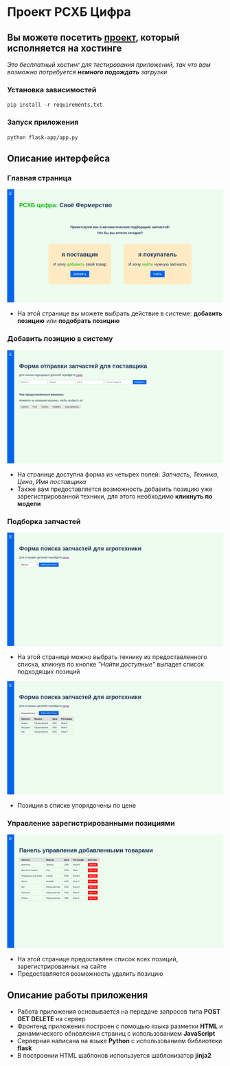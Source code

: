 # Проект РСХБ Цифра
## Вы можете посетить [проект](https://rshb-project.onrender.com/), который исполняется на хостинге
*Это бесплатный хостинг для тестирования приложений, так что вам возможно потребуется **немного подождать** загрузки*

### Установка зависимостей
```commandline
pip install -r requirements.txt
```

### Запуск приложения
```commandline
python flask-app/app.py
```

## Описание интерфейса
### Главная страница
![Main](pages/Screenshot%20from%202024-09-01%2001-14-18.png)
- На этой странице вы можете выбрать действие в системе: __добавить позицию__ или __подобрать позицию__

### Добавить позицию в систему
![Seller](pages/Screenshot%20from%202024-09-01%2001-14-35.png)
- На странице доступна форма из четырех полей: _Запчасть_, _Техника_, _Цена_, _Имя поставщика_
- Также вам предоставляется возможность добавить позицию уже зарегистрированной техники, для этого необходимо **кликнуть по модели**

### Подборка запчастей
![Buyer](pages/Screenshot%20from%202024-09-01%2001-14-40.png)
- На этой странице можно выбрать технику из предоставленного списка, кликнув по кнопке _"Найти доступные"_ выпадет список подходящих позиций

![BuyerResponse](pages/Screenshot%20from%202024-09-01%2001-30-46.png)
- Позиции в списке упорядочены по цене

### Управление зарегистрированными позициями
![ControlPanel](pages/Screenshot%20from%202024-09-01%2001-14-46.png)
- На этой странице предоставлен список всех позиций, зарегистрированных на сайте
- Предоставляется возможность удалить позицию


## Описание работы приложения
- Работа приложения основывается на передаче запросов типа **POST** **GET** **DELETE** на сервер
- Фронтенд приложения построен с помощью языка разметки **HTML** и динамического обновления страниц с использованием **JavaScript**
- Серверная написана на языке **Python** с использованием библиотеки **flask**
- В построении HTML шаблонов используется шаблонизатор **jinja2** 
